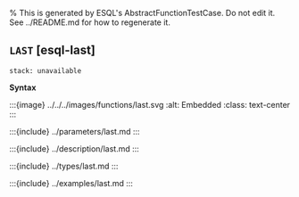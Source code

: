 % This is generated by ESQL's AbstractFunctionTestCase. Do not edit it. See ../README.md for how to regenerate it.

## `LAST` [esql-last]
```{applies_to}
stack: unavailable
```

**Syntax**

:::{image} ../../../images/functions/last.svg
:alt: Embedded
:class: text-center
:::


:::{include} ../parameters/last.md
:::

:::{include} ../description/last.md
:::

:::{include} ../types/last.md
:::

:::{include} ../examples/last.md
:::

